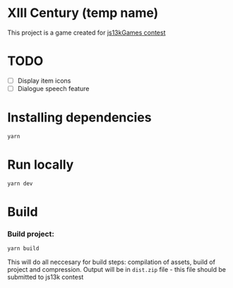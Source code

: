 # XIII Century (temp name)

This project is a game created for [js13kGames contest](https://js13kgames.com/)

# TODO
- [ ] Display item icons
- [ ] Dialogue speech feature

# Installing dependencies 
``` bash
yarn
```

# Run locally
``` bash
yarn dev
```

# Build

### Build project:
``` bash
yarn build
```

This will do all neccesary for build steps: compilation of assets, build of project and compression. 
Output will be in `dist.zip` file - this file should be submitted to js13k contest

